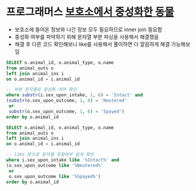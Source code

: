 # 프로그래머스 [보호소에서 중성화한 동물](https://school.programmers.co.kr/learn/courses/30/lessons/59045)
- 보호소에 들어온 정보와 나간 정보 모두 필요하므로 inner join 필요함
- 중성화 여부를 파악하기 위해 문자열 부분 파싱을 사용해서 해결했음
- 해결 후 다른 코드 확인해보니 like를 사용해서 풀이하면 더 깔끔하게 해결 가능해보임

```sql
SELECT o.animal_id, o.animal_type, o.name
from animal_outs o
left join animal_ins i
on o.animal_id = i.animal_id

-- 부분 문자열로 중성화 여부 확인
where substr(i.sex_upon_intake, 1, 6) = 'Intact' and 
(substr(o.sex_upon_outcome, 1, 8) = 'Neutered' 
 or 
 substr(o.sex_upon_outcome, 1, 6) = 'Spayed')
order by o.animal_id
```

```sql
SELECT o.animal_id, o.animal_type, o.name
from animal_outs o
left join animal_ins i
on o.animal_id = i.animal_id

-- like 문으로 문자열 포함여부 쉽게 확인
where i.sex_upon_intake like '%Intact%' and 
(o.sex_upon_outcome like '%Neutered%' 
 or 
 o.sex_upon_outcome like '%Spayed%')
order by o.animal_id
```
